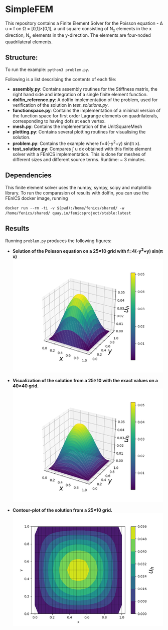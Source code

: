 # SimpleFEM
This repository contains a Finite Element Solver for the Poisson equation - &Delta; u = f on &Omega; = [0,1]&#215;[0,1],
a unit square consisting of N<sub>x</sub> elements in the x direction, N<sub>y</sub> elements in the y-direction.
The elements are four-noded quadrilateral elements.

## Structure:
To run the example: `python3 problem.py`.

Following is a list describing the contents of each file:
- **assembly.py**: Contains assembly routines for the Stiffness matrix, the right hand side and integration of a single finite 
element function.
- **dolfin_reference.py**: A dolfin implementation of the problem, used for verification of the solution in *test_solutions.py*.
- **functionspace.py**: Contains the implementation of a minimal version of the function space for
first order Lagrange elements on quadrilaterals, corresponding to having dofs at each vertex.
- **mesh.py**: Contains the implementation of the UnitSquareMesh
- **plotting.py**: Contains several plotting routines for visualising the solution.
- **problem.py**: Contains the example where f=4(-y<sup>2</sup>+y) sin(&#960; x).
- **test_solution.py**: Compares &#8747; u dx obtained with this finite element solver with a FEniCS implementation. This is done for meshes of different sizes and different source terms. Runtime: &#126; 3 minutes.


## Dependencies
This finite element solver uses the numpy, sympy, scipy and matplotlib library.
To run the comparasion of results with dolfin, you can use the FEniCS docker image, running
```
docker run --rm -ti -v $(pwd):/home/fenics/shared/ -w /home/fenics/shared/ quay.io/fenicsproject/stable:latest
```

## Results
Running `problem.py` produces the following figures:

- **Solution of the Poisson equation on a 25&#215;10 grid with f=4(-y<sup>2</sup>+y) sin(&#960; x)**
![Solution of the Poisson equation visualized](Figures/u_h.png)

- **Visualization of the solution from a 25&#215;10 with the exact values on a 40&#215;40 grid.**
![Custom mesh visualization](Figures/u_h_custom.png)

- **Contour-plot of the solution from a 25&#215;10 grid.**
![Custom mesh visualization](Figures/u_h_contour.png)
